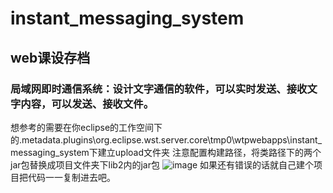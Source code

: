 # instant_messaging_system
## web课设存档
### 局域网即时通信系统：设计文字通信的软件，可以实时发送、接收文字内容，可以发送、接收文件。
想参考的需要在你eclipse的工作空间下的\.metadata\.plugins\org.eclipse.wst.server.core\tmp0\wtpwebapps\instant_messaging_system下建立upload文件夹
注意配置构建路径，将类路径下的两个jar包替换成项目文件夹下lib2内的jar包
![image](https://github.com/Nuist666/instant_messaging_system/assets/104258411/b0425ff9-cd5a-4a36-b2a9-80c8b699f9c6)
如果还有错误的话就自己建个项目把代码一一复制进去吧。
